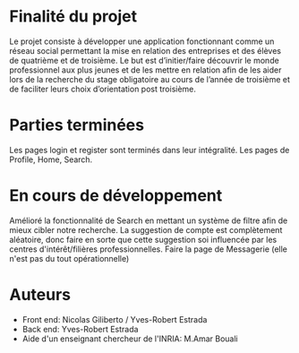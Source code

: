 # Finalité du projet
Le projet consiste à développer une application fonctionnant comme un réseau social permettant la mise en relation des entreprises et des élèves de quatrième et de troisième. Le but est d’initier/faire découvrir le monde professionnel aux plus jeunes et de les mettre en relation afin de les aider lors de la recherche du stage obligatoire au cours de l’année de troisième et de faciliter leurs choix d’orientation post troisième.

# Parties terminées
Les pages login et register sont terminés dans leur intégralité.
Les pages de Profile, Home, Search.

# En cours de développement
Amélioré la fonctionnalité de Search en mettant un système de filtre afin de mieux cibler notre recherche.
La suggestion de compte est complètement aléatoire, donc faire en sorte que cette suggestion soi influencée par les centres d'intérêt/filières professionnelles.
Faire la page de Messagerie (elle n'est pas du tout opérationnelle)

# Auteurs
- Front end: Nicolas Giliberto / Yves-Robert Estrada
- Back end: Yves-Robert Estrada
- Aide d'un enseignant chercheur de l'INRIA: M.Amar Bouali

